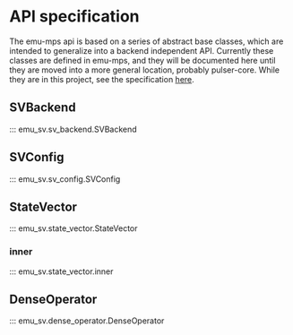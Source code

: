 # API specification

The emu-mps api is based on a series of abstract base classes, which are intended to generalize into a backend independent API.
Currently these classes are defined in emu-mps, and they will be documented here until they are moved into a more general location, probably pulser-core.
While they are in this project, see the specification [here](../base_classes.md).

## SVBackend
::: emu_sv.sv_backend.SVBackend

## SVConfig
::: emu_sv.sv_config.SVConfig

## StateVector
::: emu_sv.state_vector.StateVector

### inner
::: emu_sv.state_vector.inner

## DenseOperator
::: emu_sv.dense_operator.DenseOperator
